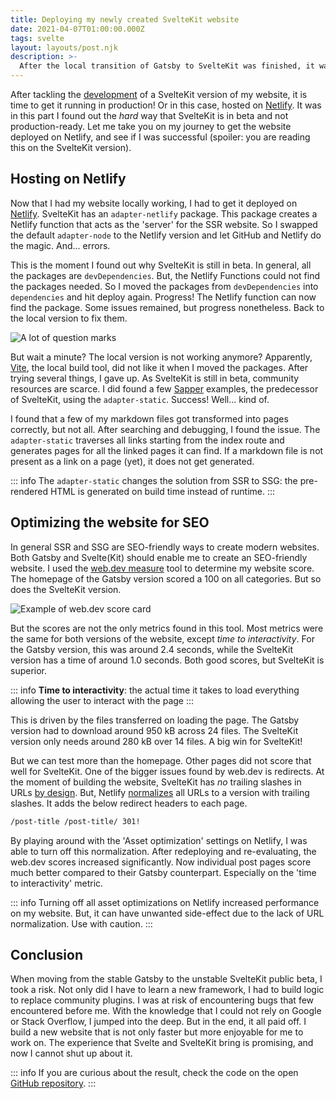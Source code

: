 ```yaml
---
title: Deploying my newly created SvelteKit website
date: 2021-04-07T01:00:00.000Z
tags: svelte
layout: layouts/post.njk
description: >-
  After the local transition of Gatsby to SvelteKit was finished, it was time to get the website live! But did I manage to get it there?
---
```


After tackling the [development](/writing/journey-from-gatsby-to-sveltekit-development) of a SvelteKit version of my website, it is time to get it running in production! Or in this case, hosted on [Netlify](https://www.netlify.com). It was in this part I found out the _hard_ way that SvelteKit is in beta and not production-ready. Let me take you on my journey to get the website deployed on Netlify, and see if I was successful (spoiler: you are reading this on the SvelteKit version).

## Hosting on Netlify

Now that I had my website locally working, I had to get it deployed on [Netlify](https://www.netlify.com). SvelteKit has an `adapter-netlify` package. This package creates a Netlify function that acts as the 'server' for the SSR website. So I swapped the default `adapter-node` to the Netlify version and let GitHub and Netlify do the magic. And... errors.

This is the moment I found out why SvelteKit is still in beta. In general, all the packages are `devDependencies`. But, the Netlify Functions could not find the packages needed. So I moved the packages from `devDependencies` into `dependencies` and hit deploy again. Progress! The Netlify function can now find the package. Some issues remained, but progress nonetheless. Back to the local version to fix them.

![A lot of question marks](/img/questions.png)

But wait a minute? The local version is not working anymore? Apparently, [Vite](https://vitejs.dev), the local build tool, did not like it when I moved the packages. After trying several things, I gave up. As SvelteKit is still in beta, community resources are scarce. I did found a few [Sapper](https://sapper.svelte.dev) examples, the predecessor of SvelteKit, using the `adapter-static`. Success! Well... kind of.

I found that a few of my markdown files got transformed into pages correctly, but not all. After searching and debugging, I found the issue. The `adapter-static` traverses all links starting from the index route and generates pages for all the linked pages it can find. If a markdown file is not present as a link on a page (yet), it does not get generated.

::: info
The `adapter-static` changes the solution from SSR to SSG: the pre-rendered HTML is generated on build time instead of runtime.
:::

## Optimizing the website for SEO

In general SSR and SSG are SEO-friendly ways to create modern websites. Both Gatsby and Svelte(Kit) should enable me to create an SEO-friendly website. I used the [web.dev measure](https://web.dev/measure/) tool to determine my website score. The homepage of the Gatsby version scored a 100 on all categories. But so does the SvelteKit version.

![Example of web.dev score card](/img/webdev-score.png "Example of web.dev score card")

But the scores are not the only metrics found in this tool. Most metrics were the same for both versions of the website, except _time to interactivity_. For the Gatsby version, this was around 2.4 seconds, while the SvelteKit version has a time of around 1.0 seconds. Both good scores, but SvelteKit is superior.

::: info
**Time to interactivity**: the actual time it takes to load everything allowing the user to interact with the page
:::

This is driven by the files transferred on loading the page. The Gatsby version had to download around 950 kB across 24 files. The SvelteKit version only needs around 280 kB over 14 files. A big win for SvelteKit!

But we can test more than the homepage. Other pages did not score that well for SvelteKit. One of the bigger issues found by web.dev is redirects. At the moment of building the website, SvelteKit has _no_ trailing slashes in URLs [by design](https://github.com/sveltejs/kit/issues/192). But, Netlify [normalizes](https://docs.netlify.com/routing/redirects/redirect-options/#trailing-slash) all URLs to a version with trailing slashes. It adds the below redirect headers to each page.

```bash
/post-title /post-title/ 301!
```

By playing around with the 'Asset optimization' settings on Netlify, I was able to turn off this normalization. After redeploying and re-evaluating, the web.dev scores increased significantly. Now individual post pages score much better compared to their Gatsby counterpart. Especially on the 'time to interactivity' metric.

::: info
Turning off all asset optimizations on Netlify increased performance on my website. But, it can have unwanted side-effect due to the lack of URL normalization. Use with caution.
:::

## Conclusion

When moving from the stable Gatsby to the unstable SvelteKit public beta, I took a risk. Not only did I have to learn a new framework, I had to build logic to replace community plugins. I was at risk of encountering bugs that few encountered before me. With the knowledge that I could not rely on Google or Stack Overflow, I jumped into the deep. But in the end, it all paid off. I build a new website that is not only faster but more enjoyable for me to work on. The experience that Svelte and SvelteKit bring is promising, and now I cannot shut up about it.

::: info
If you are curious about the result, check the code on the open [GitHub repository](https://github.com/kevtiq/crinkles.dev).
:::
